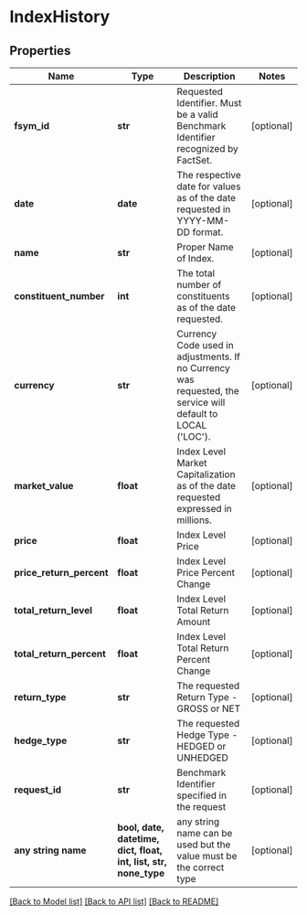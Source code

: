 # IndexHistory


## Properties
Name | Type | Description | Notes
------------ | ------------- | ------------- | -------------
**fsym_id** | **str** | Requested Identifier. Must be a valid Benchmark Identifier recognized by FactSet. | [optional] 
**date** | **date** | The respective date for values as of the date requested in YYYY-MM-DD format. | [optional] 
**name** | **str** | Proper Name of Index. | [optional] 
**constituent_number** | **int** | The total number of constituents as of the date requested. | [optional] 
**currency** | **str** | Currency Code used in adjustments. If no Currency was requested, the service will default to LOCAL (&#39;LOC&#39;). | [optional] 
**market_value** | **float** | Index Level Market Capitalization as of the date requested expressed in millions. | [optional] 
**price** | **float** | Index Level Price | [optional] 
**price_return_percent** | **float** | Index Level Price Percent Change | [optional] 
**total_return_level** | **float** | Index Level Total Return Amount | [optional] 
**total_return_percent** | **float** | Index Level Total Return Percent Change | [optional] 
**return_type** | **str** | The requested Return Type - GROSS or NET | [optional] 
**hedge_type** | **str** | The requested Hedge Type - HEDGED or UNHEDGED | [optional] 
**request_id** | **str** | Benchmark Identifier specified in the request | [optional] 
**any string name** | **bool, date, datetime, dict, float, int, list, str, none_type** | any string name can be used but the value must be the correct type | [optional]

[[Back to Model list]](../README.md#documentation-for-models) [[Back to API list]](../README.md#documentation-for-api-endpoints) [[Back to README]](../README.md)


